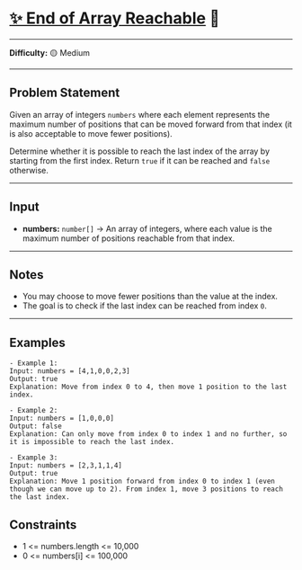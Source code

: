 # [✨ End of Array Reachable](https://www.greatfrontend.com/interviews/study/blind75/questions/algo/array-reachable-end) 🧩

---

**Difficulty:** 🟡 Medium  

---

## Problem Statement
Given an array of integers `numbers` where each element represents the maximum number of positions that can be moved forward from that index (it is also acceptable to move fewer positions).  

Determine whether it is possible to reach the last index of the array by starting from the first index. Return `true` if it can be reached and `false` otherwise.

---

## Input
- **numbers:** `number[]` → An array of integers, where each value is the maximum number of positions reachable from that index.  

---

## Notes
- You may choose to move fewer positions than the value at the index.  
- The goal is to check if the last index can be reached from index `0`.  

---

## Examples
```text
- Example 1:
Input: numbers = [4,1,0,0,2,3]
Output: true
Explanation: Move from index 0 to 4, then move 1 position to the last index.

- Example 2:
Input: numbers = [1,0,0,0]
Output: false
Explanation: Can only move from index 0 to index 1 and no further, so it is impossible to reach the last index.

- Example 3:
Input: numbers = [2,3,1,1,4]
Output: true
Explanation: Move 1 position forward from index 0 to index 1 (even though we can move up to 2). From index 1, move 3 positions to reach the last index.
```

## Constraints
- 1 <= numbers.length <= 10,000
- 0 <= numbers[i] <= 100,000
